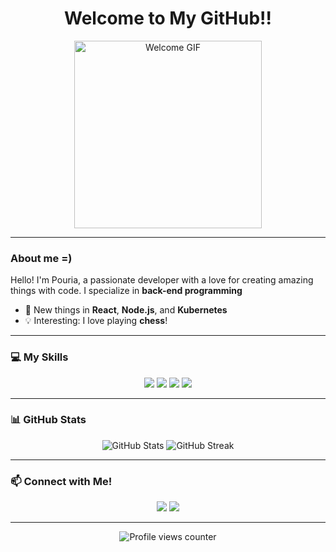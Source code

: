<h1 align="center">Welcome to My GitHub!!</h1>

<p align="center">
  <img src="https://i.giphy.com/media/v1.Y2lkPTc5MGI3NjExMG16ZDZuM3ZucHZodnc2MHZmanY1Y2ZieHFzcXgxZW1vbGI3ajFwOSZlcD12MV9pbnRlcm5hbF9naWZfYnlfaWQmY3Q9Zw/QXwtfadqo7wbfmT46H/giphy.gif" width="300" alt="Welcome GIF">
</p>

---

###  About me =)
Hello! I'm Pouria, a passionate developer with a love for creating amazing things with code. I specialize in **back-end programming**

- 🌱 New things in **React**, **Node.js**, and **Kubernetes**
- 💡 Interesting: I love playing **chess**!

---

### 💻 My Skills
<p align="center">
  <img src="https://img.shields.io/badge/JavaScript-F7DF1E?style=for-the-badge&logo=javascript&logoColor=black" />
  <img src="https://img.shields.io/badge/React-61DAFB?style=for-the-badge&logo=react&logoColor=black" />
  <img src="https://img.shields.io/badge/Node.js-339933?style=for-the-badge&logo=node.js&logoColor=white" />
  <img src="https://img.shields.io/badge/Python-3776AB?style=for-the-badge&logo=python&logoColor=white" />
</p>


---

### 📊 GitHub Stats
<p align="center">
  <img src="https://github-readme-stats.vercel.app/api?username=isPoori&show_icons=true&theme=radical" alt="GitHub Stats" />
  <img src="https://github-readme-streak-stats.herokuapp.com/?user=isPoori&theme=radical" alt="GitHub Streak" />
</p>

---

### 📫 Connect with Me!
<p align="center">
  <a href="mailto:pouriahosseini@outlook.com"><img src="https://img.shields.io/badge/Email-D14836?style=for-the-badge&logo=gmail&logoColor=white" /></a>
  <a href="https://pouriahosseini.ir"><img src="https://img.shields.io/badge/Website-000000?style=for-the-badge&logo=about.me&logoColor=white" /></a>
</p>

---

<p align="center">
  <img src="https://komarev.com/ghpvc/?username=isPoori&color=blue" alt="Profile views counter" />
</p>
